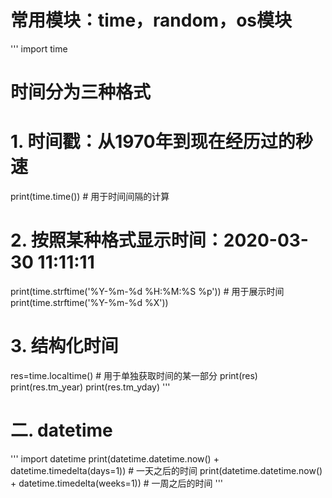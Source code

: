 # 常用模块：time，random，os模块

'''
import time

# 时间分为三种格式
# 1. 时间戳：从1970年到现在经历过的秒速
print(time.time()) # 用于时间间隔的计算

# 2. 按照某种格式显示时间：2020-03-30 11:11:11

print(time.strftime('%Y-%m-%d %H:%M:%S %p')) # 用于展示时间
print(time.strftime('%Y-%m-%d %X'))

# 3. 结构化时间
res=time.localtime() # 用于单独获取时间的某一部分
print(res)
print(res.tm_year)
print(res.tm_yday)
'''

# 二. datetime
'''
import datetime
print(datetime.datetime.now() + datetime.timedelta(days=1)) # 一天之后的时间
print(datetime.datetime.now() + datetime.timedelta(weeks=1)) # 一周之后的时间
'''








